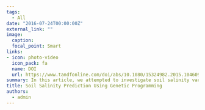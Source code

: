 ```yaml
---
tags:
  - All
date: "2016-07-24T00:00:00Z"
external_link: ""
image:
  caption: 
  focal_point: Smart
links:
- icon: photo-video
  icon_pack: fa
  name: DOI
  url: https://www.tandfonline.com/doi/abs/10.1080/15324982.2015.1046092
summary: In this article, we attempted to investigate soil salinity variation via a digital soil mapping approach and genetic programming in an arid region and results indicated that the model predicted ECe over the study area accurately .
title: Soil Salinity Prediction Using Genetic Programming
authors: 
  - admin
---
```

